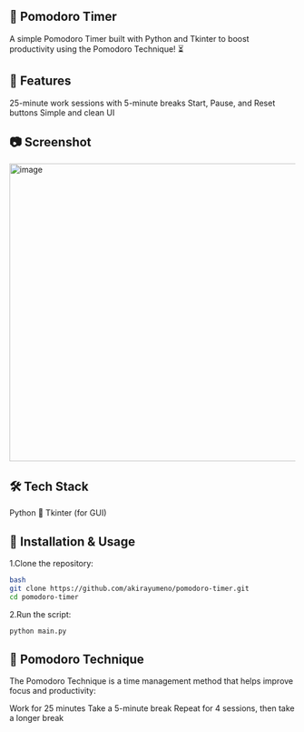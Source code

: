 ## 🍅 Pomodoro Timer
A simple Pomodoro Timer built with Python and Tkinter to boost productivity using the Pomodoro Technique! ⏳

## 🚀 Features
25-minute work sessions with 5-minute breaks
Start, Pause, and Reset buttons
Simple and clean UI

## 📷 Screenshot
<img width="524" alt="image" src="https://github.com/user-attachments/assets/5ab23526-7afb-42e2-902a-7c9dbdcbf299" />

## 🛠 Tech Stack
Python 🐍
Tkinter (for GUI)

## 🔧 Installation & Usage
1.Clone the repository:
```bash
bash
git clone https://github.com/akirayumeno/pomodoro-timer.git
cd pomodoro-timer
```
2.Run the script:
```bash
python main.py
```

## 📜 Pomodoro Technique
The Pomodoro Technique is a time management method that helps improve focus and productivity:

Work for 25 minutes
Take a 5-minute break
Repeat for 4 sessions, then take a longer break



